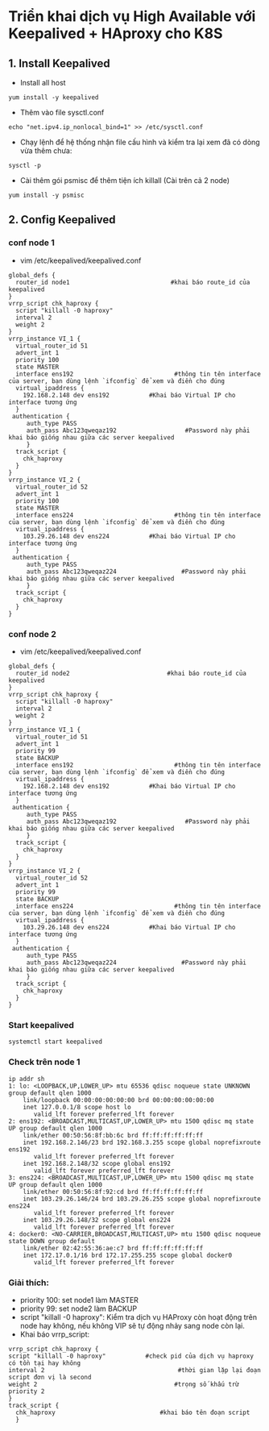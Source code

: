 # Triển khai dịch vụ High Available với Keepalived + HAproxy cho K8S

## 1. Install Keepalived
* Install all host

```
yum install -y keepalived
```

* Thêm vào file sysctl.conf
```
echo "net.ipv4.ip_nonlocal_bind=1" >> /etc/sysctl.conf
```
* Chạy lệnh để hệ thống nhận file cấu hình và kiểm tra lại xem đã có dòng vừa thêm chưa:
```
sysctl -p
```
* Cài thêm gói psmisc để thêm tiện ích killall (Cài trên cả 2 node)
```
yum install -y psmisc
```
## 2. Config Keepalived
 
### conf node 1

* vim /etc/keepalived/keepalived.conf
```
global_defs {
  router_id node1                            #khai báo route_id của keepalived
}
vrrp_script chk_haproxy {
  script "killall -0 haproxy"
  interval 2
  weight 2
}
vrrp_instance VI_1 {
  virtual_router_id 51
  advert_int 1
  priority 100
  state MASTER
  interface ens192                            #thông tin tên interface của server, bạn dùng lệnh `ifconfig` để xem và điền cho đúng
  virtual_ipaddress {
    192.168.2.148 dev ens192           #Khai báo Virtual IP cho interface tương ứng
  }
 authentication {
     auth_type PASS
     auth_pass Abc123qweqaz192                   #Password này phải khai báo giống nhau giữa các server keepalived
     }
  track_script {
    chk_haproxy
  }
}
vrrp_instance VI_2 {
  virtual_router_id 52
  advert_int 1
  priority 100
  state MASTER
  interface ens224                            #thông tin tên interface của server, bạn dùng lệnh `ifconfig` để xem và điền cho đúng
  virtual_ipaddress {
    103.29.26.148 dev ens224           #Khai báo Virtual IP cho interface tương ứng
  }
 authentication {
     auth_type PASS
     auth_pass Abc123qweqaz224                  #Password này phải khai báo giống nhau giữa các server keepalived
     }
  track_script {
    chk_haproxy
  }
}
```

### conf node 2
* vim /etc/keepalived/keepalived.conf
```
global_defs {
  router_id node2                           #khai báo route_id của keepalived
}
vrrp_script chk_haproxy {
  script "killall -0 haproxy"
  interval 2
  weight 2
}
vrrp_instance VI_1 {
  virtual_router_id 51
  advert_int 1
  priority 99
  state BACKUP
  interface ens192                            #thông tin tên interface của server, bạn dùng lệnh `ifconfig` để xem và điền cho đúng
  virtual_ipaddress {
    192.168.2.148 dev ens192           #Khai báo Virtual IP cho interface tương ứng
  }
 authentication {
     auth_type PASS
     auth_pass Abc123qweqaz192                   #Password này phải khai báo giống nhau giữa các server keepalived
     }
  track_script {
    chk_haproxy
  }
}
vrrp_instance VI_2 {
  virtual_router_id 52
  advert_int 1
  priority 99
  state BACKUP
  interface ens224                            #thông tin tên interface của server, bạn dùng lệnh `ifconfig` để xem và điền cho đúng
  virtual_ipaddress {
    103.29.26.148 dev ens224           #Khai báo Virtual IP cho interface tương ứng
  }
 authentication {
     auth_type PASS
     auth_pass Abc123qweqaz224                  #Password này phải khai báo giống nhau giữa các server keepalived
     }
  track_script {
    chk_haproxy
  }
}
```

### Start keepalived
```
systemctl start keepalived
```

### Check trên node 1

```
ip addr sh
1: lo: <LOOPBACK,UP,LOWER_UP> mtu 65536 qdisc noqueue state UNKNOWN group default qlen 1000
    link/loopback 00:00:00:00:00:00 brd 00:00:00:00:00:00
    inet 127.0.0.1/8 scope host lo
       valid_lft forever preferred_lft forever
2: ens192: <BROADCAST,MULTICAST,UP,LOWER_UP> mtu 1500 qdisc mq state UP group default qlen 1000
    link/ether 00:50:56:8f:bb:6c brd ff:ff:ff:ff:ff:ff
    inet 192.168.2.146/23 brd 192.168.3.255 scope global noprefixroute ens192
       valid_lft forever preferred_lft forever
    inet 192.168.2.148/32 scope global ens192
       valid_lft forever preferred_lft forever
3: ens224: <BROADCAST,MULTICAST,UP,LOWER_UP> mtu 1500 qdisc mq state UP group default qlen 1000
    link/ether 00:50:56:8f:92:cd brd ff:ff:ff:ff:ff:ff
    inet 103.29.26.146/24 brd 103.29.26.255 scope global noprefixroute ens224
       valid_lft forever preferred_lft forever
    inet 103.29.26.148/32 scope global ens224
       valid_lft forever preferred_lft forever
4: docker0: <NO-CARRIER,BROADCAST,MULTICAST,UP> mtu 1500 qdisc noqueue state DOWN group default
    link/ether 02:42:55:36:ae:c7 brd ff:ff:ff:ff:ff:ff
    inet 172.17.0.1/16 brd 172.17.255.255 scope global docker0
       valid_lft forever preferred_lft forever
```


### Giải thích:
* priority 100: set node1 làm MASTER
* priority 99: set node2 làm BACKUP
* script "killall -0 haproxy": Kiểm tra dịch vụ HAProxy còn hoạt động trên node hay không, nếu không VIP sẽ tự động nhảy sang node còn lại.
* Khai báo vrrp_script: 
```
vrrp_script chk_haproxy {
script "killall -0 haproxy"           #check pid của dịch vụ haproxy có tồn tại hay không
interval 2                                     #thời gian lặp lại đoạn script đơn vị là second
weight 2                                      #trọng số khấu trừ priority 2
}
track_script {
  chk_haproxy                             #khai báo tên đoạn script 
  }

```